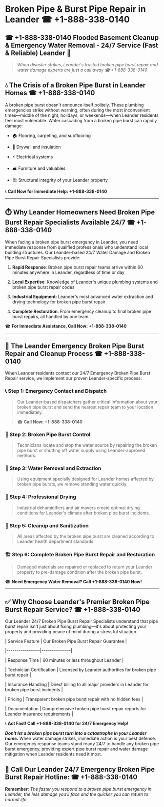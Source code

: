 # Broken Pipe & Burst Pipe Repair in Leander ☎ +1-888-338-0140  
## ☎ +1-888-338-0140 Flooded Basement Cleanup & Emergency Water Removal - 24/7 Service (Fast & Reliable) Leander 🚨  

> *When disaster strikes, Leander's trusted broken pipe burst repair and water damage experts are just a call away ☎ +1-888-338-0140*  

## 💧 The Crisis of a Broken Pipe Burst in Leander Homes ☎ +1-888-338-0140  

A broken pipe burst doesn't announce itself politely. These plumbing emergencies strike without warning, often during the most inconvenient times—middle of the night, holidays, or weekends—when Leander residents feel most vulnerable. Water cascading from a broken pipe burst can rapidly damage:  

* 🏠 Flooring, carpeting, and subflooring  
* 🧱 Drywall and insulation  
* ⚡ Electrical systems  
* 🛋️ Furniture and valuables  
* 🏗️ Structural integrity of your Leander property  

📞 **Call Now for Immediate Help: +1-888-338-0140**  

---  

## ⏱️ Why Leander Homeowners Need Broken Pipe Burst Repair Specialists Available 24/7 ☎ +1-888-338-0140  

When facing a broken pipe burst emergency in Leander, you need immediate response from qualified professionals who understand local building structures. Our Leander-based 24/7 Water Damage and Broken Pipe Burst Repair Specialists provide:  

1. **Rapid Response**: Broken pipe burst repair teams arrive within 60 minutes anywhere in Leander, regardless of time or day  
2. **Local Expertise**: Knowledge of Leander's unique plumbing systems and broken pipe burst repair codes  
3. **Industrial Equipment**: Leander's most advanced water extraction and drying technology for broken pipe burst repair  
4. **Complete Restoration**: From emergency cleanup to final broken pipe burst repairs, all handled by one team  

☎ **For Immediate Assistance, Call Now: +1-888-338-0140**  

---  

## 🔧 The Leander Emergency Broken Pipe Burst Repair and Cleanup Process ☎ +1-888-338-0140  

When Leander residents contact our 24/7 Emergency Broken Pipe Burst Repair service, we implement our proven Leander-specific process:  

### 📞 Step 1: Emergency Contact and Dispatch  
> Our Leander-based dispatchers gather critical information about your broken pipe burst and send the nearest repair team to your location immediately.  
> ☎ **Call Now: +1-888-338-0140**  

### 🚿 Step 2: Broken Pipe Burst Control  
> Technicians locate and stop the water source by repairing the broken pipe burst or shutting off water supply using Leander-approved methods.  

### 🌊 Step 3: Water Removal and Extraction  
> Using equipment specially designed for Leander homes affected by broken pipe bursts, we remove standing water quickly.  

### 💨 Step 4: Professional Drying  
> Industrial dehumidifiers and air movers create optimal drying conditions for Leander's climate after broken pipe burst incidents.  

### 🧼 Step 5: Cleanup and Sanitization  
> All areas affected by the broken pipe burst are cleaned according to Leander health department standards.  

### 🏗️ Step 6: Complete Broken Pipe Burst Repair and Restoration  
> Damaged materials are repaired or replaced to return your Leander property to pre-damage condition after the broken pipe burst.  

☎ **Need Emergency Water Removal? Call +1-888-338-0140 Now!**  

---  

## ✅ Why Choose Leander's Premier Broken Pipe Burst Repair Service? ☎ +1-888-338-0140  

Our Leander 24/7 Broken Pipe Burst Repair Specialists understand that pipe burst repair isn't just about fixing plumbing—it's about protecting your property and providing peace of mind during a stressful situation.  

| Service Feature | Our Broken Pipe Burst Repair Guarantee |  
|-----------------|---------------|  
| Response Time | 60 minutes or less throughout Leander |  
| Technician Certification | Licensed by Leander authorities for broken pipe burst repair |  
| Insurance Handling | Direct billing to all major providers in Leander for broken pipe burst incidents |  
| Pricing | Transparent broken pipe burst repair with no hidden fees |  
| Documentation | Comprehensive broken pipe burst repair reports for Leander insurance requirements |  

📞 **Act Fast! Call +1-888-338-0140 for 24/7 Emergency Help!**  

***Don't let a broken pipe burst turn into a catastrophe in your Leander home.*** When water damage strikes, immediate action is your best defense. Our emergency response teams stand ready 24/7 to handle any broken pipe burst emergency, providing expert pipe burst repair and water damage mitigation when Leander residents need it most.  

## 📱 Call Our Leander 24/7 Emergency Broken Pipe Burst Repair Hotline: ☎ +1-888-338-0140  

**Remember**: *The faster you respond to a broken pipe burst emergency in Leander, the less damage you'll face and the quicker you can return to normal life.*